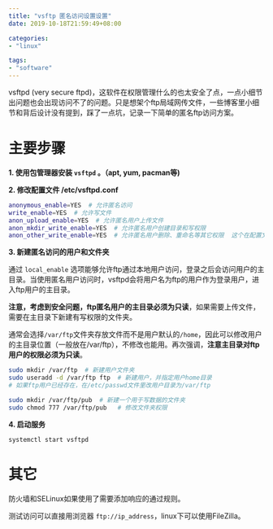 ```yaml
---
title: "vsftp 匿名访问设置设置"
date: 2019-10-18T21:59:49+08:00

categories:
- "linux"

tags:
- "software"
---
```



vsftpd (very secure ftpd)，这软件在权限管理什么的也太安全了点，一点小细节出问题也会出现访问不了的问题。只是想架个ftp局域网传文件，一些博客里小细节和背后设计没有提到，踩了一点坑，记录一下简单的匿名ftp访问方案。

# 主要步骤

**1. 使用包管理器安装 `vsftpd` 。（apt, yum, pacman等)**

**2. 修改配置文件 /etc/vsftpd.conf**

```bash
anonymous_enable=YES  # 允许匿名访问
write_enable=YES  # 允许写文件
anon_upload_enable=YES  # 允许匿名用户上传文件
anon_mkdir_write_enable=YES  # 允许匿名用户创建目录和写权限
anon_other_write_enable=YES  # 允许匿名用户删除、重命名等其它权限  这个在配置文件里默认找不到
```

**3. 新建匿名访问的用户和文件夹**

通过 `local_enable` 选项能够允许ftp通过本地用户访问，登录之后会访问用户的主目录。当使用匿名用户访问时，vsftpd会将用户名为ftp的用户作为登录用户，进入ftp用户的主目录。

**注意，考虑到安全问题，ftp匿名用户的主目录必须为只读**，如果需要上传文件，需要在主目录下新建有写权限的文件夹。

通常会选择`/var/ftp`文件夹存放文件而不是用户默认的`/home`，因此可以修改用户的主目录位置（一般放在/var/ftp），不修改也能用。再次强调，**注意主目录对ftp用户的权限必须为只读**。

```bash
sudo mkdir /var/ftp  # 新建用户文件夹
sudo useradd -d /var/ftp ftp  # 新建用户，并指定用户home目录 
# 如果ftp用户已经存在，在/etc/passwd文件里改用户目录为/var/ftp

sudo mkdir /var/ftp/pub  # 新建一个用于写数据的文件夹
sudo chmod 777 /var/ftp/pub   # 修改文件夹权限
```

**4. 启动服务**

`systemctl start vsftpd`

# 其它

防火墙和SELinux如果使用了需要添加响应的通过规则。

测试访问可以直接用浏览器 `ftp://ip_address`，linux下可以使用FileZilla。

